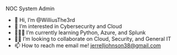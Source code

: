 NOC System Admin

- 👋 Hi, I’m @WilliusThe3rd
- 👀 I’m interested in Cybersecurity and Cloud
- 👩🏿‍💻 I’m currently learning Python, Azure, and Splunk
- 🤝🏽 I’m looking to collaborate on Cloud, Security, and General IT
- 📫 How to reach me email me! jerrelljohnson38@gmail.com

<!---
WilliusThe3rd/WilliusThe3rd is a ✨ special ✨ repository because its `README.md` (this file) appears on your GitHub profile.
You can click the Preview link to take a look at your changes.
--->
